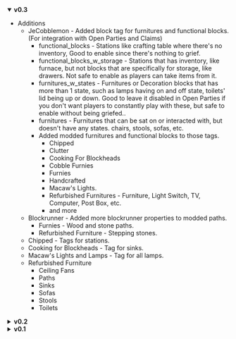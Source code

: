 <details open>
<summary><b>
v0.3
</b></summary>

- Additions
    - JeCobblemon - Added block tag for furnitures and functional blocks. (For integration with Open Parties and Claims)
        - functional_blocks - Stations like crafting table where there's no inventory, Good to enable since there's nothing to grief.
        - functional_blocks_w_storage - Stations that has inventory, like furnace, but not blocks that are specifically for storage, like drawers. Not safe to enable as players can take items from it.
        - furnitures_w_states - Furnitures or Decoration blocks that has more than 1 state, such as lamps having on and off state, toilets' lid being up or down. Good to leave it disabled in Open Parties if you don't want players to constantly play with these, but safe to enable without being griefed..
        - furnitures - Furnitures that can be sat on or interacted with, but doesn't have any states. chairs, stools, sofas, etc.
        - Added modded furnitures and functional blocks to those tags.
            - Chipped
            - Clutter
            - Cooking For Blockheads
            - Cobble Furnies
            - Furnies
            - Handcrafted
            - Macaw's Lights.
            - Refurbished Furnitures - Furniture, Light Switch, TV, Computer, Post Box, etc.
            - and more
    - Blockrunner - Added more blockrunner properties to modded paths.
        - Furnies - Wood and stone paths.
        - Refurbished Furniture - Stepping stones.
    - Chipped - Tags for stations.
    - Cooking for Blockheads - Tag for sinks.
    - Macaw's Lights and Lamps - Tag for all lamps.
    - Refurbished Furniture
        - Ceiling Fans
        - Paths
        - Sinks
        - Sofas
        - Stools
        - Toilets
</details>

<details>
<summary><b>
v0.2
</b></summary>

- Additions
    - Cobblemon - Added tags for pokeballs and consumables.
    - Fabric Convention (c) - Added `#jecobblemon:tools` to fabric tools convention. Which would give more compatibilities to other mods not looked into, such as Traveler's Backpack tool slot.
    - JeCobblemon - Added item tag, `tools` for JeCobblemon mod compatibilities.
- Changes
    - Utility Belt - Moved item ids and item tags of tools to `#jecobblemon:tools`, which in turn added to #c:tools, which is added on default to Utility Belt.
</details>

<details>
<summary><b>
v0.1
</b></summary>

- Additions
    - Blockrunner - Added Macaw's Paths in `very_quick_blocks`.
    - Macaw's Paths - Created a tag for all blocks.
    - Chipped - Added tag for tools.
    - CobblenNav - Tag for Poke Finder.
    - Lootr - Gimmighoul towers, from Cobblemon, will now generate Lootr.chests, instead of a Gimmighoul Chest. (sadly replaces the render to a lootr chest)
    - Cobblemon Smartphones - Tag for smartphones.
    - Utility Belt - Allowed items in toolbelt.
        - Chipped tools
        - Cobblemon
            - Pokeballs
            - Pokedex
            - Potions
            - Restores
            - Ethers
            - Revives
            - Pokenav
            - Pokefinder
            - Smartphone
            - Counter
            - Pokestaff
            - Mega Bracelet
        - Fabric Waystones - All equipments.
        - All lanterns and torches
            - Amendments
            - Chipped
</details>